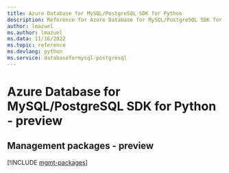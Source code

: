 ```yaml
---
title: Azure Database for MySQL/PostgreSQL SDK for Python
description: Reference for Azure Database for MySQL/PostgreSQL SDK for Python
author: lmazuel
ms.author: lmazuel
ms.data: 11/16/2022
ms.topic: reference
ms.devlang: python
ms.service: databaseformysql-postgresql
---
```

# Azure Database for MySQL/PostgreSQL SDK for Python - preview

## Management packages - preview
[!INCLUDE [mgmt-packages](database-for-mysql-postgresql-mgmt-index.md)]